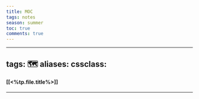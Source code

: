 ---title: MOCtags: notesseason: summertoc: truecomments: true---
---
tags: 🗺️
aliases: 
cssclass:
---

#### [[<%tp.file.title%>]]

---

